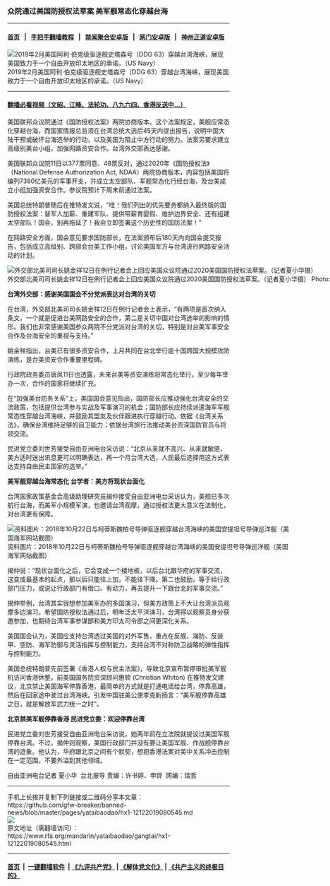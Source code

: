 ### 众院通过美国防授权法草案    美军舰常态化穿越台海
------------------------

#### [首页](https://github.com/gfw-breaker/banned-news/blob/master/README.md) &nbsp;&nbsp;|&nbsp;&nbsp; [手把手翻墙教程](https://github.com/gfw-breaker/guides/wiki) &nbsp;&nbsp;|&nbsp;&nbsp; [禁闻聚合安卓版](https://github.com/gfw-breaker/bn-android) &nbsp;&nbsp;|&nbsp;&nbsp; [网门安卓版](https://github.com/oGate2/oGate) &nbsp;&nbsp;|&nbsp;&nbsp; [神州正道安卓版](https://github.com/SzzdOgate/update) 



<div id="headerimg">
 <img alt="2019年2月美国阿利·伯克级驱逐舰史塔森号（DDG 63）穿越台湾海峡，展现美国致力于一个自由开放印太地区的承诺。（US Navy）" src="https://www.rfa.org/mandarin/yataibaodao/gangtai/hx1-12122019080545.html/4e004e00.jpg/image" title="2019年2月美国阿利·伯克级驱逐舰史塔森号（DDG 63）穿越台湾海峡，展现美国致力于一个自由开放印太地区的承诺。（US Navy）"/>
 <div id="headerimgcontents">
  <div id="headerimgcaption">
   <span>
    2019年2月美国阿利·伯克级驱逐舰史塔森号（DDG 63）穿越台湾海峡，展现美国致力于一个自由开放印太地区的承诺。（US Navy）
   </span>
   <!-- zoomattribute -->
  </div>
  <!-- headerimgcaption -->
 </div>
 <!-- headerimagecontents -->
</div>

<hr/>


#### [翻墙必看视频（文昭、江峰、法轮功、八九六四、香港反送中...）](https://github.com/gfw-breaker/banned-news/blob/master/pages/link3.md)

<div id="storytext">
 <div>
  <div class="slot_header">
  </div>
 </div>
 <p>
  美国联邦众议院通过《国防授权法案》两院协商版本。这个法案规定，美舰应常态化穿越台海，而国家情报总监须在台湾总统大选后45天内提出报告，说明中国大陆干预或破坏台海选举的行动，以及美国为阻止中方行动的努力。法案另要求建立高级别美台小组，加强网路资安合作。台湾外交部表达感谢。
 </p>
 <p>
  美国联邦众议院11日以377票同意、48票反对，通过2020年《国防授权法》（National Defense Authorization Act, NDAA）两院协商版本，内容包括美国将编列7380亿美元的军事开支，并成立太空部队、军舰常态化行经台海，及台美成立小组加强资安合作。参议院预计下周末前通过法案。
 </p>
 <p>
 </p>
 <p>
 </p>
 <p>
  美国总统特朗普随后在推特发文说，“哇！我们列出的优先要务都纳入最终版的国防授权法案：替军人加薪、重建军队、提供带薪育婴假、维护边界安全、还有组建太空部队！国会，别再拖延了！我会立即签署这个历史性的国防法案！”
 </p>
 <p>
  在网路安全方面，国会意见要求国防部长，在法案颁布后180天内向国会提交报告，包括成立高级别、跨部会台美工作小组，讨论美国军方与台湾进行网路安全活动的计划。
 </p>
 <p>
 </p>
 <p>
  <div class="image-inline captioned" style="width:1867px;">
   <div style="width:1867px;">
    <img alt="外交部北美司司长姚金祥12日在例行记者会上回应美国众议院通过2020美国国防授权法草案。（记者夏小华摄）" src="https://www.rfa.org/mandarin/yataibaodao/gangtai/hx1-12122019080545.html/4e09.JPG" title="外交部北美司司长姚金祥12日在例行记者会上回应美国众议院通过2020美国国防授权法草案。（记者夏小华摄）"/>
   </div>
   <div class="image-caption">
    <span style="width:1867px;">
     外交部北美司司长姚金祥12日在例行记者会上回应美国众议院通过2020美国国防授权法草案。（记者夏小华摄）
    </span>
    <span class="copyright">
     Photo: RFA
    </span>
   </div>
  </div>
 </p>
 <p>
  <b>
   台湾外交部：感谢美国国会不分党派表达对台湾的关切
  </b>
  <b>
  </b>
 </p>
 <p>
  在台湾，外交部北美司司长姚金祥12日在例行记者会上表示，“有两项是首次纳入条文，一个就是促进台美网路安全的合作，第二是关切中国对台湾选举的影响的情形。我们也非常感谢美国参众两院不分党派对台湾的关切，特别是对台美军事安全合作及台海安全的重视与支持。”
 </p>
 <p>
  姚金祥指出，台美已有很多资安合作，上月共同在台北举行逾十国跨国大规模攻防演练，是台美资安合作重要里程碑。
 </p>
 <p>
  行政院政务委员唐凤11日也透露，未来台美等资安演练将常态化举行，至少每年举办一次，合作的国家将继续扩充。
 </p>
 <p>
  在“加强美台防务关系”上，美国国会意见指出，国防部长应推动强化台湾安全的交流政策，包括提供台湾参与实战及军事演习的机会；国防部长应持续派遣海军军舰常态性穿越台湾海峡，并鼓励其盟友及伙伴跟进执行穿越行动。依据《台湾关系法》，确保台湾维持足够的自卫能力；依据台湾旅行法推动美台资深国防官员与将领交流。
 </p>
 <p>
  民进党立委刘世芳接受自由亚洲电台采访说：“北京从来就不高兴、从来就敏感，美方适时送出讯息更可以明确表达，再一个月台湾大选，人民最后选择用这方式表达支持自由民主国家的选举。”
 </p>
 <p>
  <b>
   美军舰穿越台海常态化
  </b>
  <b>
  </b>
  <b>
   台学者：美方将现状台面化
  </b>
  <b>
  </b>
 </p>
 <p>
  台湾国家政策基金会高级助理研究员揭仲接受自由亚洲电台采访认为，美舰已多次航行台海，而美军小规模军演，也邀请台湾观摩，通过授权法更大意义在法制化，对台湾更有保障。
 </p>
 <p>
 </p>
 <p>
  <div class="image-inline captioned" style="width:640px;">
   <div style="width:640px;">
    <img alt="资料图片：2018年10月22日与柯蒂斯魏柏号导弹驱逐舰穿越台湾海峡的美国安提坦号导弹巡洋舰（美国海军网站截图）" src="https://www.rfa.org/mandarin/yataibaodao/gangtai/hx1-12122019080545.html/4e8c4e8c.jpg" title="资料图片：2018年10月22日与柯蒂斯魏柏号导弹驱逐舰穿越台湾海峡的美国安提坦号导弹巡洋舰（美国海军网站截图）"/>
   </div>
   <div class="image-caption">
    <span style="width:640px;">
     资料图片：2018年10月22日与柯蒂斯魏柏号导弹驱逐舰穿越台湾海峡的美国安提坦号导弹巡洋舰（美国海军网站截图）
    </span>
    <span class="copyright">
    </span>
   </div>
  </div>
 </p>
 <p>
  揭仲说：“现状台面化之后，它会变成一个楼地板，以后台北跟华府的军事交流，这变成最基本的起点，那以后只能往上加，不能往下降。第二也鼓励，等于给行政部门压力，或说让行政部门有借口、有动力，再去提升一下跟台北的军事交流。”
 </p>
 <p>
  揭仲举例，台湾其实很想参加美军办的多国演习，但美方政策上不大让台湾派员观摩多边演习。希望国防授权法通过后，明年泛太平洋演习，台湾得以观察员身分获邀参加，也期待台湾军事参谋部和美方印太司令部之间更深化关系。
 </p>
 <p>
  美国国会认为，美国应支持台湾透过美国的对外军售，重点在反舰、海防、反装甲、空防、海军防御与灵活指挥与控制能力，支持台湾不对称防卫战略的弹性指挥与控制能力。
 </p>
 <p>
  美国总统特朗普先前签署《香港人权与民主法案》，导致北京宣布暂停审批美军舰机访问香港休整。前美国国务院资深顾问惠顿 (Christian Whiton) 在推特发文建议，北京禁止美国海军停靠香港，最简单的方式就是打通电话给台湾，停靠高雄，然后在回家途中驶过台湾海峡。引发中国驻美公使李克新扬言：“美军舰停靠高雄之日，就是解放军武力统一之时”。
 </p>
 <p>
  <b>
   北京禁美军舰停靠香港
  </b>
  <b>
  </b>
  <b>
   民进党立委：欢迎停靠台湾
  </b>
  <b>
  </b>
 </p>
 <p>
  民进党立委刘世芳接受自由亚洲电台采访说，她两年前在立法院就提议过美国军舰停靠台湾。不过，揭仲则观察，美国行政部门并没有要让美国军舰、作战舰停靠台湾的迹象。他认为，华府跟北京之间有个默契，想把香港法案对美中关系冲击控制在一定范围，不要外溢到其他领域。
 </p>
 <p>
 </p>
 <p>
  自由亚洲电台记者 夏小华  台北报导 责编：许书婷、申铧  网编：瑞哲
 </p>
</div>

<hr/>
手机上长按并复制下列链接或二维码分享本文章：<br/>
https://github.com/gfw-breaker/banned-news/blob/master/pages/yataibaodao/hx1-12122019080545.md <br/>
<a href='https://github.com/gfw-breaker/banned-news/blob/master/pages/yataibaodao/hx1-12122019080545.md'><img src='https://github.com/gfw-breaker/banned-news/blob/master/pages/yataibaodao/hx1-12122019080545.md.png'/></a> <br/>
原文地址（需翻墙访问）：https://www.rfa.org/mandarin/yataibaodao/gangtai/hx1-12122019080545.html


------------------------
#### [首页](https://github.com/gfw-breaker/banned-news/blob/master/README.md) &nbsp;|&nbsp; [一键翻墙软件](https://github.com/gfw-breaker/nogfw/blob/master/README.md) &nbsp;| [《九评共产党》](https://github.com/gfw-breaker/9ping.md/blob/master/README.md#九评之一评共产党是什么) | [《解体党文化》](https://github.com/gfw-breaker/jtdwh.md/blob/master/README.md) | [《共产主义的终极目的》](https://github.com/gfw-breaker/gczydzjmd.md/blob/master/README.md)


<img src='http://gfw-breaker.win/banned-news/pages/yataibaodao/hx1-12122019080545.md' width='0px' height='0px'/>